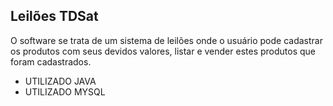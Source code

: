 ## Leilões TDSat
O software se trata de um sistema de leilões onde o usuário pode cadastrar os produtos com seus devidos valores, listar e vender estes produtos que foram cadastrados.
- UTILIZADO JAVA
- UTILIZADO MYSQL
